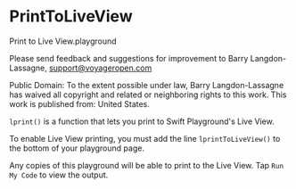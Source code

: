 # PrintToLiveView
Print to Live View.playground

Please send feedback and suggestions for improvement to
Barry Langdon-Lassagne, support@voyageropen.com

Public Domain:
To the extent possible under law, Barry Langdon-Lassagne has waived all
copyright and related or neighboring rights to this work.
This work is published from: United States.

`lprint()` is a function that lets you print to Swift Playground's Live View.

To enable Live View printing, you must add the line `lprintToLiveView()` to the bottom of your playground page.

Any copies of this playground will be able to print to the Live View. Tap `Run My Code` to view the output.
